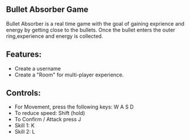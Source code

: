 ## Bullet Absorber Game

Bullet Absorber is a real time game with the goal of gaining exprience and energy by getting close to the bullets. Once the bullet enters the outer ring,experience and energy is collected.

## Features:
 - Create a username
 - Create a "Room" for multi-player experience. 

 ## Controls:
 - For Movement, press the following keys: W A S D
 - To reduce speed: Shift (hold)
 - To Confirm / Attack press J
 - Skill 1: K
 - Skill 2: L

